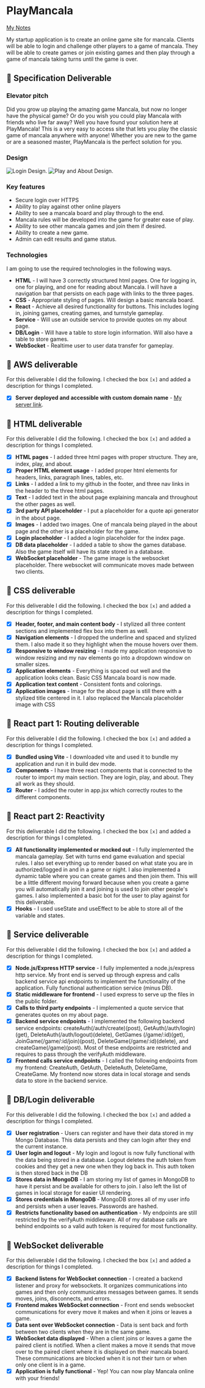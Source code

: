 # PlayMancala

[My Notes](notes.md)

My startup application is to create an online game site for mancala. Clients will be able to login and challenge other players to a game of mancala. They will be able to create games or join existing games and then play through a game of mancala taking turns until the game is over.

## 🚀 Specification Deliverable

### Elevator pitch

Did you grow up playing the amazing game Mancala, but now no longer have the physical game? Or do you wish you could play Mancala with friends who live far away? Well you have found your solution here at PlayMancala! This is a very easy to access site that lets you play the classic game of mancala anywhere with anyone! Whether you are new to the game or are a seasoned master, PlayMancala is the perfect solution for you.

### Design

![Login Design.](Resources/login.png)
![Play and About Design.](Resources/play-about.png)

### Key features

- Secure login over HTTPS
- Ability to play against other online players
- Ability to see a mancala board and play through to the end.
- Mancala rules will be developed into the game for greater ease of play.
- Ability to see other mancala games and join them if desired.
- Ability to create a new game.
- Admin can edit results and game status.

### Technologies

I am going to use the required technologies in the following ways.

- **HTML** - I will have 3 correctly structured html pages. One for logging in, one for playing, and one for reading about Mancala. I will have a navigation bar that persists on each page with links to the three pages.
- **CSS** - Appropriate styling of pages. Will design a basic mancala board.
- **React** - Achieve all desired functionality for buttons. This includes loging in, joining games, creating games, and turnstyle gameplay.
- **Service** - Will use an outside service to provide quotes on my about page.
- **DB/Login** - Will have a table to store login information. Will also have a table to store games.
- **WebSocket** - Realtime user to user data transfer for gameplay.

## 🚀 AWS deliverable

For this deliverable I did the following. I checked the box `[x]` and added a description for things I completed.

- [X] **Server deployed and accessible with custom domain name** - [My server link](https://jjohns-byu.click).

## 🚀 HTML deliverable

For this deliverable I did the following. I checked the box `[x]` and added a description for things I completed.


- [X] **HTML pages** - I added three html pages with proper structure. They are, index, play, and about. 
- [X] **Proper HTML element usage** - I added proper html elements for headers, links, paragraph lines, tables, etc.
- [X] **Links** - I added a link to my github in the footer, and three nav links in the header to the three html pages.
- [X] **Text** - I added text in the about page explaining mancala and throughout the other pages as well.
- [X] **3rd party API placeholder** - I put a placeholder for a quote api generator in the about page.
- [X] **Images** - I added two images. One of mancala being played in the about page and the other is a placeholder for the game.
- [X] **Login placeholder** - I added a login placeholder for the index page.
- [X] **DB data placeholder** - I added a table to show the games database. Also the game itself will have its state stored in a database.
- [X] **WebSocket placeholder** - The game image is the websocket placeholder. There websocket will communicate moves made between two clients.

## 🚀 CSS deliverable

For this deliverable I did the following. I checked the box `[x]` and added a description for things I completed.

- [X] **Header, footer, and main content body** - I stylized all three content sections and implemented flex box into them as well.
- [X] **Navigation elements** - I dropped the underline and spaced and stylized them. I also made it so they highlight when the mouse hovers over them.
- [X] **Responsive to window resizing** - I made my application responsive to window resizing and my nav elements go into a dropdown window on smaller sizes.
- [X] **Application elements** - Everything is spaced out well and the application looks clean. Basic CSS Mancala board is now made.
- [X] **Application text content** - Consistent fonts and colorings.
- [X] **Application images** - Image for the about page is still there with a stylized title centered in it. I also replaced the Mancala placeholder image with CSS

## 🚀 React part 1: Routing deliverable

For this deliverable I did the following. I checked the box `[x]` and added a description for things I completed.

- [X] **Bundled using Vite** - I downloaded vite and used it to bundle my application and run it in build dev mode.
- [X] **Components** - I have three react components that is connected to the router to import my main section. They are login, play, and about. They all work as they should.
- [X] **Router** - I added the router in app.jsx which correctly routes to the different components.

## 🚀 React part 2: Reactivity

For this deliverable I did the following. I checked the box `[x]` and added a description for things I completed.

- [X] **All functionality implemented or mocked out** - I fully implemented the mancala gameplay. Set with turns end game evaluation and special rules. I also set everything up to render based on what state you are in authorized/logged in and in a game or night. I also implemented a dynamic table where you can create games and then join them. This will be a little different moving forward because when you create a game you will automatically join it and joining is used to join other people's games. I also implemented a basic bot for the user to play against for this deliverable.
- [X] **Hooks** - I used useState and useEffect to be able to store all of the variable and states.

## 🚀 Service deliverable

For this deliverable I did the following. I checked the box `[x]` and added a description for things I completed.

- [X] **Node.js/Express HTTP service** - I fully implemented a node.js/express http service. My front end is served up through express and calls backend service api endpoints to implement the functionality of the application. Fully functional authentication service (minus DB).
- [X] **Static middleware for frontend** - I used express to serve up the files in the public folder.
- [X] **Calls to third party endpoints** - I implemented a quote service that generates quotes on my about page.
- [X] **Backend service endpoints** - I implemented the following backend service endpoints: createAuth(/auth/create)(post), GetAuth(/auth/login)(get), DeleteAuth(/auth/logout)(delete), GetGames (/game/:id)(get), JoinGame(/game/:id/join)(post), DeleteGame(/game/:id)(delete), and createGame(/game)(post). Most of these endpoints are restricted and requires to pass through the verifyAuth middleware.
- [X] **Frontend calls service endpoints** - I called the following endpoints from my frontend: CreateAuth, GetAuth, DeleteAuth, DeleteGame, CreateGame. My frontend now stores data in local storage and sends data to store in the backend service. 

## 🚀 DB/Login deliverable

For this deliverable I did the following. I checked the box `[x]` and added a description for things I completed.

- [X] **User registration** - Users can register and have their data stored in my Mongo Database. This data persists and they can login after they end the current instance.
- [X] **User login and logout** - My login and logout is now fully functional with the data being stored in a database. Logout deletes the auth token from cookies and they get a new one when they log back in. This auth token is then stored back in the DB
- [X] **Stores data in MongoDB** - I am storing my list of games in MongoDB to have it persist and be available for others to join. I also left the list of games in local storage for easier UI rendering.
- [X] **Stores credentials in MongoDB** - MongoDB stores all of my user info and persists when a user leaves. Passwords are hashed.
- [X] **Restricts functionality based on authentication** - My endpoints are still restricted by the verifyAuth middleware. All of my database calls are behind endpoints so a valid auth token is required for most functionality.

## 🚀 WebSocket deliverable

For this deliverable I did the following. I checked the box `[x]` and added a description for things I completed.

- [X] **Backend listens for WebSocket connection** - I created a backend listener and proxy for websockets. It organizes communications into games and then only communicates messages between games. It sends moves, joins, disconnects, and errors.
- [X] **Frontend makes WebSocket connection** - Front end sends websocket communications for every move it makes and when it joins or leaves a game.
- [X] **Data sent over WebSocket connection** - Data is sent back and forth between two clients when they are in the same game.
- [X] **WebSocket data displayed** - When a client joins or leaves a game the paired client is notified. When a client makes a move it sends that move over to the paired client where it is displayed on their mancala board. These communications are blocked when it is not their turn or when only one client is in a game.
- [X] **Application is fully functional** - Yep! You can now play Mancala online with your friends!

